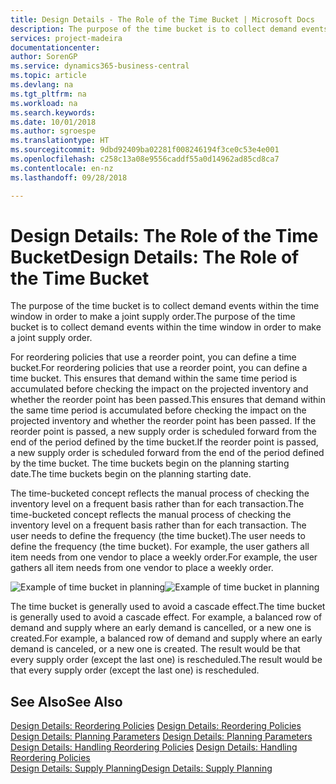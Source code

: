 ```yaml
---
title: Design Details - The Role of the Time Bucket | Microsoft Docs
description: The purpose of the time bucket is to collect demand events within the time window in order to make a joint supply order.
services: project-madeira
documentationcenter: 
author: SorenGP
ms.service: dynamics365-business-central
ms.topic: article
ms.devlang: na
ms.tgt_pltfrm: na
ms.workload: na
ms.search.keywords: 
ms.date: 10/01/2018
ms.author: sgroespe
ms.translationtype: HT
ms.sourcegitcommit: 9dbd92409ba02281f008246194f3ce0c53e4e001
ms.openlocfilehash: c258c13a08e9556caddf55a0d14962ad85cd8ca7
ms.contentlocale: en-nz
ms.lasthandoff: 09/28/2018

---
```

# <a name="design-details-the-role-of-the-time-bucket"></a><span data-ttu-id="66634-103">Design Details: The Role of the Time Bucket</span><span class="sxs-lookup"><span data-stu-id="66634-103">Design Details: The Role of the Time Bucket</span></span>
<span data-ttu-id="66634-104">The purpose of the time bucket is to collect demand events within the time window in order to make a joint supply order.</span><span class="sxs-lookup"><span data-stu-id="66634-104">The purpose of the time bucket is to collect demand events within the time window in order to make a joint supply order.</span></span>  

 <span data-ttu-id="66634-105">For reordering policies that use a reorder point, you can define a time bucket.</span><span class="sxs-lookup"><span data-stu-id="66634-105">For reordering policies that use a reorder point, you can define a time bucket.</span></span> <span data-ttu-id="66634-106">This ensures that demand within the same time period is accumulated before checking the impact on the projected inventory and whether the reorder point has been passed.</span><span class="sxs-lookup"><span data-stu-id="66634-106">This ensures that demand within the same time period is accumulated before checking the impact on the projected inventory and whether the reorder point has been passed.</span></span> <span data-ttu-id="66634-107">If the reorder point is passed, a new supply order is scheduled forward from the end of the period defined by the time bucket.</span><span class="sxs-lookup"><span data-stu-id="66634-107">If the reorder point is passed, a new supply order is scheduled forward from the end of the period defined by the time bucket.</span></span> <span data-ttu-id="66634-108">The time buckets begin on the planning starting date.</span><span class="sxs-lookup"><span data-stu-id="66634-108">The time buckets begin on the planning starting date.</span></span>  

 <span data-ttu-id="66634-109">The time-bucketed concept reflects the manual process of checking the inventory level on a frequent basis rather than for each transaction.</span><span class="sxs-lookup"><span data-stu-id="66634-109">The time-bucketed concept reflects the manual process of checking the inventory level on a frequent basis rather than for each transaction.</span></span> <span data-ttu-id="66634-110">The user needs to define the frequency (the time bucket).</span><span class="sxs-lookup"><span data-stu-id="66634-110">The user needs to define the frequency (the time bucket).</span></span> <span data-ttu-id="66634-111">For example, the user gathers all item needs from one vendor to place a weekly order.</span><span class="sxs-lookup"><span data-stu-id="66634-111">For example, the user gathers all item needs from one vendor to place a weekly order.</span></span>  

 <span data-ttu-id="66634-112">![Example of time bucket in planning](media/nav_app_supply_planning_2_reorder_cycle.png "Example of time bucket in planning")</span><span class="sxs-lookup"><span data-stu-id="66634-112">![Example of time bucket in planning](media/nav_app_supply_planning_2_reorder_cycle.png "Example of time bucket in planning")</span></span>  

 <span data-ttu-id="66634-113">The time bucket is generally used to avoid a cascade effect.</span><span class="sxs-lookup"><span data-stu-id="66634-113">The time bucket is generally used to avoid a cascade effect.</span></span> <span data-ttu-id="66634-114">For example, a balanced row of demand and supply where an early demand is cancelled, or a new one is created.</span><span class="sxs-lookup"><span data-stu-id="66634-114">For example, a balanced row of demand and supply where an early demand is canceled, or a new one is created.</span></span> <span data-ttu-id="66634-115">The result would be that every supply order (except the last one) is rescheduled.</span><span class="sxs-lookup"><span data-stu-id="66634-115">The result would be that every supply order (except the last one) is rescheduled.</span></span>  

## <a name="see-also"></a><span data-ttu-id="66634-116">See Also</span><span class="sxs-lookup"><span data-stu-id="66634-116">See Also</span></span>  
 <span data-ttu-id="66634-117">[Design Details: Reordering Policies](design-details-reordering-policies.md) </span><span class="sxs-lookup"><span data-stu-id="66634-117">[Design Details: Reordering Policies](design-details-reordering-policies.md) </span></span>  
 <span data-ttu-id="66634-118">[Design Details: Planning Parameters](design-details-planning-parameters.md) </span><span class="sxs-lookup"><span data-stu-id="66634-118">[Design Details: Planning Parameters](design-details-planning-parameters.md) </span></span>  
 <span data-ttu-id="66634-119">[Design Details: Handling Reordering Policies](design-details-handling-reordering-policies.md) </span><span class="sxs-lookup"><span data-stu-id="66634-119">[Design Details: Handling Reordering Policies](design-details-handling-reordering-policies.md) </span></span>  
 [<span data-ttu-id="66634-120">Design Details: Supply Planning</span><span class="sxs-lookup"><span data-stu-id="66634-120">Design Details: Supply Planning</span></span>](design-details-supply-planning.md)

